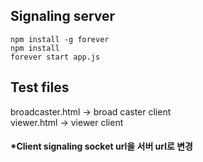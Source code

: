 ## Signaling server

```
npm install -g forever
npm install
forever start app.js
```


## Test files

broadcaster.html -> broad caster client<br/>
viewer.html      -> viewer client

#### *Client signaling socket url을 서버 url로 변경




